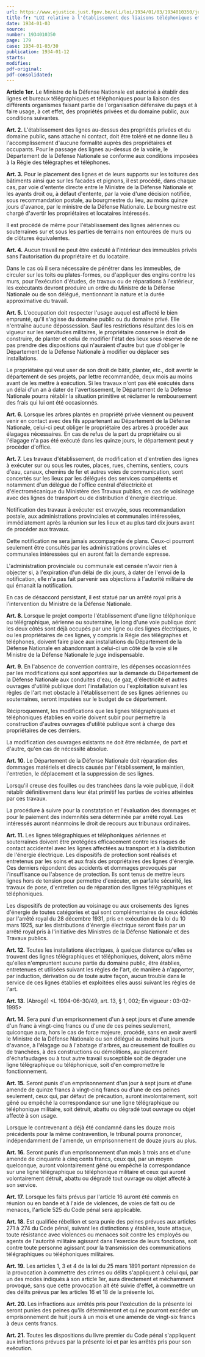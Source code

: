 ```yaml
---
url: https://www.ejustice.just.fgov.be/eli/loi/1934/01/03/1934010350/justel
title-fr: "LOI relative à l'établissement des liaisons téléphoniques et télégraphiques souterraines ou aériennes pour les besoins de l'organisations défensive du pays. (NOTE : Consultation des versions antérieures à partir du 01-01-1990 et mise à jour au 24-01-1995)"
date: 1934-01-03
source:
number: 1934010350
page: 179
case: 1934-01-03/30
publication: 1934-01-12
starts:
modifies:
pdf-original:
pdf-consolidated:
---
```


**Article 1er.** Le Ministre de la Défense Nationale est autorisé à établir des lignes et bureaux télégraphiques et téléphoniques pour la liaison des différents organismes faisant partie de l'organisation défensive du pays et à faire usage, à cet effet, des propriétés privées et du domaine public, aux conditions suivantes.

**Art. 2.** L'établissement des lignes au-dessus des propriétés privées et du domaine public, sans attache ni contact, doit être toléré et ne donne lieu à l'accomplissement d'aucune formalité auprès des propriétaires et occupants. Pour le passage des lignes au-dessus de la voirie, le Département de la Défense Nationale se conforme aux conditions imposées à la Régie des télégraphes et téléphones.

**Art. 3.** Pour le placement des lignes et de leurs supports sur les toitures des bâtiments ainsi que sur les facades et pignons, il est procédé, dans chaque cas, par voie d'entente directe entre le Ministre de la Défense Nationale et les ayants droit ou, à défaut d'entente, par la voie d'une décision notifiée, sous recommandation postale, au bourgmestre du lieu, au moins quinze jours d'avance, par le ministre de la Défense Nationale. Le bourgmestre est chargé d'avertir les propriétaires et locataires intéressés.

Il est procédé de même pour l'établissement des lignes aériennes ou souterraines sur et sous les parties de terrains non entourées de murs ou de clôtures équivalentes.

**Art. 4.** Aucun travail ne peut être exécuté à l'intérieur des immeubles privés sans l'autorisation du propriétaire et du locataire.

Dans le cas où il sera nécessaire de pénétrer dans les immeubles, de circuler sur les toits ou plates-formes, ou d'appliquer des engins contre les murs, pour l'exécution d'études, de travaux ou de réparations à l'extérieur, les exécutants devront produire un ordre du Ministre de la Défense Nationale ou de son délégué, mentionnant la nature et la durée approximative du travail.

**Art. 5.** L'occupation doit respecter l'usage auquel est affecté le bien emprunté, qu'il s'agisse du domaine public ou du domaine privé. Elle n'entraîne aucune dépossession. Sauf les restrictions résultant des lois en vigueur sur les servitudes militaires, le propriétaire conserve le droit de construire, de planter et celui de modifier l'état des lieux sous réserve de ne pas prendre des dispositions qui n'auraient d'autre but que d'obliger le Département de la Défense Nationale à modifier ou déplacer ses installations.

Le propriétaire qui veut user de son droit de bâtir, planter, etc., doit avertir le département de ses projets, par lettre recommandée, deux mois au moins avant de les mettre à exécution. Si les travaux n'ont pas été exécutés dans un délai d'un an à dater de l'avertissement, le Département de la Défense Nationale pourra rétablir la situation primitive et réclamer le remboursement des frais qui lui ont été occasionnés.

**Art. 6.** Lorsque les arbres plantés en propriété privée viennent ou peuvent venir en contact avec des fils appartenant au Département de la Défense Nationale, celui-ci peut obliger le propriétaire des arbres à procéder aux élagages nécessaires. En cas de refus de la part du propriétaire ou si l'élagage n'a pas été exécuté dans les quinze jours, le département peut y procéder d'office.

**Art. 7.** Les travaux d'établissement, de modification et d'entretien des lignes à exécuter sur ou sous les routes, places, rues, chemins, sentiers, cours d'eau, canaux, chemins de fer et autres voies de communication, sont concertés sur les lieux par les délégués des services compétents et notamment d'un délégué de l'office central d'électricité et d'électromécanique du Ministère des Travaux publics, en cas de voisinage avec des lignes de transport ou de distribution d'énergie électrique.

Notification des travaux à exécuter est envoyée, sous recommandation postale, aux administrations provinciales et communales intéressées, immédiatement après la réunion sur les lieux et au plus tard dix jours avant de procéder aux travaux.

Cette notification ne sera jamais accompagnée de plans. Ceux-ci pourront seulement être consultés par les administrations provinciales et communales intéressées qui en auront fait la demande expresse.

L'administration provinciale ou communale est censée n'avoir rien à objecter si, à l'expiration d'un délai de dix jours, à dater de l'envoi de la notification, elle n'a pas fait parvenir ses objections à l'autorité militaire de qui émanait la notification.

En cas de désaccord persistant, il est statué par un arrêté royal pris à l'intervention du Ministre de la Défense Nationale.

**Art. 8.** Lorsque le projet comporte l'établissement d'une ligne téléphonique ou télégraphique, aérienne ou souterraine, le long d'une voie publique dont les deux côtés sont déjà occupés par une ligne ou des lignes électriques, le ou les propriétaires de ces lignes, y compris la Régie des télégraphes et téléphones, doivent faire place aux installations du Département de la Défense Nationale en abandonnant à celui-ci un côté de la voie si le Ministre de la Défense Nationale le juge indispensable.

**Art. 9.** En l'absence de convention contraire, les dépenses occasionnées par les modifications qui sont apportées sur la demande du Département de la Défense Nationale aux conduites d'eau, de gaz, d'électricité et autres ouvrages d'utilité publique dont l'installation ou l'exploitation suivant les règles de l'art met obstacle à l'établissement de ses lignes aériennes ou souterraines, seront imputées sur le budget de ce département.

Réciproquement, les modifications que les lignes télégraphiques et téléphoniques établies en voirie doivent subir pour permettre la construction d'autres ouvrages d'utilité publique sont à charge des propriétaires de ces derniers.

La modification des ouvrages existants ne doit être réclamée, de part et d'autre, qu'en cas de nécessité absolue.

**Art. 10.** Le Département de la Défense Nationale doit réparation des dommages matériels et directs causés par l'établissement, le maintien, l'entretien, le déplacement et la suppression de ses lignes.

Lorsqu'il creuse des fouilles ou des tranchées dans la voie publique, il doit rétablir définitivement dans leur état primitif les parties de voiries atteintes par ces travaux.

La procédure à suivre pour la constatation et l'évaluation des dommages et pour le paiement des indemnités sera déterminée par arrêté royal. Les intéressés auront néanmoins le droit de recours aux tribunaux ordinaires.

**Art. 11.** Les lignes télégraphiques et téléphoniques aériennes et souterraines doivent être protégées efficacement contre les risques de contact accidentel avec les lignes affectées au transport et à la distribution de l'énergie électrique. Les dispositifs de protection sont réalisés et entretenus par les soins et aux frais des propriétaires des lignes d'énergie. Ces derniers répondent des accidents et dommages provoqués par l'insuffisance ou l'absence de protection. Ils sont tenus de mettre leurs lignes hors de tension pour permettre d'exécuter, en parfaite sécurité, les travaux de pose, d'entretien ou de réparation des lignes télégraphiques et téléphoniques.

Les dispositifs de protection au voisinage ou aux croisements des lignes d'énergie de toutes catégories et qui sont complémentaires de ceux édictés par l'arrêté royal du 28 décembre 1931, pris en exécution de la loi du 10 mars 1925, sur les distributions d'énergie électrique seront fixés par un arrêté royal pris à l'initiative des Ministres de la Défense Nationale et des Travaux publics.

**Art. 12.** Toutes les installations électriques, à quelque distance qu'elles se trouvent des lignes télégraphiques et téléphoniques, doivent, alors même qu'elles n'empruntent aucune partie du domaine public, être établies, entretenues et utilisées suivant les règles de l'art, de manière à n'apporter, par induction, dérivation ou de toute autre façon, aucun trouble dans le service de ces lignes établies et exploitées elles aussi suivant les règles de l'art.

**Art. 13.** (Abrogé) <L 1994-06-30/49, art. 13, § 1, 002;  En vigueur :  03-02-1995>

**Art. 14.** Sera puni d'un emprisonnement d'un à sept jours et d'une amende d'un franc à vingt-cinq francs ou d'une de ces peines seulement, quiconque aura, hors le cas de force majeure, procédé, sans en avoir averti le Ministre de la Défense Nationale ou son délégué au moins huit jours d'avance, à l'élagage ou à l'abatage d'arbres, au creusement de fouilles ou de tranchées, à des constructions ou démolitions, au placement d'échafaudages ou à tout autre travail susceptible soit de dégrader une ligne télégraphique ou téléphonique, soit d'en compromettre le fonctionnement.

**Art. 15.** Seront punis d'un emprisonnement d'un jour à sept jours et d'une amende de quinze francs à vingt-cinq francs ou d'une de ces peines seulement, ceux qui, par défaut de précaution, auront involontairement, soit gêné ou empêché la correspondance sur une ligne télégraphique ou téléphonique militaire, soit détruit, abattu ou dégradé tout ouvrage ou objet affecté à son usage.

Lorsque le contrevenant a déjà été condamné dans les douze mois précédents pour la même contravention, le tribunal pourra prononcer, indépendamment de l'amende, un emprisonnement de douze jours au plus.

**Art. 16.** Seront punis d'un emprisonnement d'un mois à trois ans et d'une amende de cinquante à cinq cents francs, ceux qui, par un moyen quelconque, auront volontairement gêné ou empêché la correspondance sur une ligne télégraphique ou téléphonique militaire et ceux qui auront volontairement détruit, abattu ou dégradé tout ouvrage ou objet affecté à son service.

**Art. 17.** Lorsque les faits prévus par l'article 16 auront été commis en réunion ou en bande et à l'aide de violences, de voies de fait ou de menaces, l'article 525 du Code pénal sera applicable.

**Art. 18.** Est qualifiée rébellion et sera punie des peines prévues aux articles 271 à 274 du Code pénal, suivant les distinctions y établies, toute attaque, toute résistance avec violences ou menaces soit contre les employés ou agents de l'autorité militaire agissant dans l'exercice de leurs fonctions, soit contre toute personne agissant pour la transmission des communications télégraphiques ou téléphoniques militaires.

**Art. 19.** Les articles 1, 3 et 4 de la loi du 25 mars 1891 portant répression de la provocation à commettre des crimes ou délits s'appliquent à celui qui, par un des modes indiqués à son article 1er, aura directement et méchamment provoqué, sans que cette provocation ait été suivie d'effet, à commettre un des délits prévus par les articles 16 et 18 de la présente loi.

**Art. 20.** Les infractions aux arrêtés pris pour l'exécution de la présente loi seront punies des peines qu'ils détermineront et qui ne pourront excéder un emprisonnement de huit jours à un mois et une amende de vingt-six francs à deux cents francs.

**Art. 21.** Toutes les dispositions du livre premier du Code pénal s'appliquent aux infractions prévues par la présente loi et par les arrêtés pris pour son exécution.
